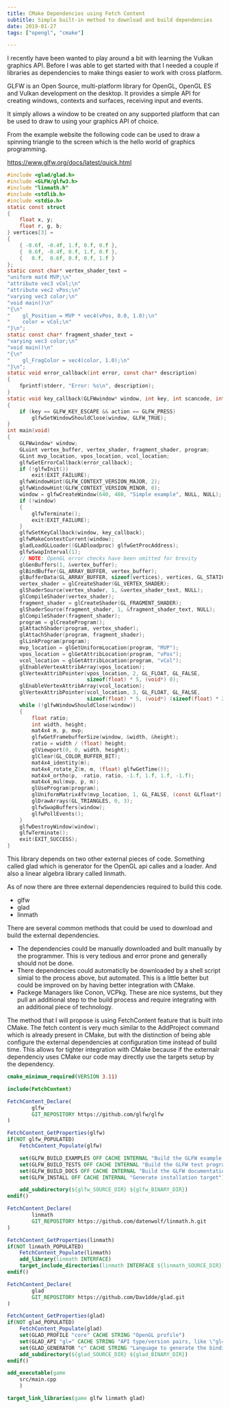 ```yaml
---
title: CMake Dependencies using Fetch Content
subtitle: Simple built-in method to download and build dependencies
date: 2019-01-27
tags: ["opengl", "cmake"]

---
```


I recently have been wanted to play around a bit with learning the Vulkan graphics API.  Before I was able to get started with that I needed a couple if libraries as dependencies to make things easier to work with cross platform.

GLFW is an Open Source, multi-platform library for OpenGL, OpenGL ES and Vulkan development on the desktop.  It provides a simple API for creating windows, contexts and surfaces, receiving input and events.

It simply allows a window to be created on any supported platform that can be used to draw to using your graphics API of choice.

From the example website the following code can be used to draw a spinning triangle to the screen which is the hello world of graphics programming.

https://www.glfw.org/docs/latest/quick.html

```c
#include <glad/glad.h>
#include <GLFW/glfw3.h>
#include "linmath.h"
#include <stdlib.h>
#include <stdio.h>
static const struct
{
    float x, y;
    float r, g, b;
} vertices[3] =
{
    { -0.6f, -0.4f, 1.f, 0.f, 0.f },
    {  0.6f, -0.4f, 0.f, 1.f, 0.f },
    {   0.f,  0.6f, 0.f, 0.f, 1.f }
};
static const char* vertex_shader_text =
"uniform mat4 MVP;\n"
"attribute vec3 vCol;\n"
"attribute vec2 vPos;\n"
"varying vec3 color;\n"
"void main()\n"
"{\n"
"    gl_Position = MVP * vec4(vPos, 0.0, 1.0);\n"
"    color = vCol;\n"
"}\n";
static const char* fragment_shader_text =
"varying vec3 color;\n"
"void main()\n"
"{\n"
"    gl_FragColor = vec4(color, 1.0);\n"
"}\n";
static void error_callback(int error, const char* description)
{
    fprintf(stderr, "Error: %s\n", description);
}
static void key_callback(GLFWwindow* window, int key, int scancode, int action, int mods)
{
    if (key == GLFW_KEY_ESCAPE && action == GLFW_PRESS)
        glfwSetWindowShouldClose(window, GLFW_TRUE);
}
int main(void)
{
    GLFWwindow* window;
    GLuint vertex_buffer, vertex_shader, fragment_shader, program;
    GLint mvp_location, vpos_location, vcol_location;
    glfwSetErrorCallback(error_callback);
    if (!glfwInit())
        exit(EXIT_FAILURE);
    glfwWindowHint(GLFW_CONTEXT_VERSION_MAJOR, 2);
    glfwWindowHint(GLFW_CONTEXT_VERSION_MINOR, 0);
    window = glfwCreateWindow(640, 480, "Simple example", NULL, NULL);
    if (!window)
    {
        glfwTerminate();
        exit(EXIT_FAILURE);
    }
    glfwSetKeyCallback(window, key_callback);
    glfwMakeContextCurrent(window);
    gladLoadGLLoader((GLADloadproc) glfwGetProcAddress);
    glfwSwapInterval(1);
    // NOTE: OpenGL error checks have been omitted for brevity
    glGenBuffers(1, &vertex_buffer);
    glBindBuffer(GL_ARRAY_BUFFER, vertex_buffer);
    glBufferData(GL_ARRAY_BUFFER, sizeof(vertices), vertices, GL_STATIC_DRAW);
    vertex_shader = glCreateShader(GL_VERTEX_SHADER);
    glShaderSource(vertex_shader, 1, &vertex_shader_text, NULL);
    glCompileShader(vertex_shader);
    fragment_shader = glCreateShader(GL_FRAGMENT_SHADER);
    glShaderSource(fragment_shader, 1, &fragment_shader_text, NULL);
    glCompileShader(fragment_shader);
    program = glCreateProgram();
    glAttachShader(program, vertex_shader);
    glAttachShader(program, fragment_shader);
    glLinkProgram(program);
    mvp_location = glGetUniformLocation(program, "MVP");
    vpos_location = glGetAttribLocation(program, "vPos");
    vcol_location = glGetAttribLocation(program, "vCol");
    glEnableVertexAttribArray(vpos_location);
    glVertexAttribPointer(vpos_location, 2, GL_FLOAT, GL_FALSE,
                          sizeof(float) * 5, (void*) 0);
    glEnableVertexAttribArray(vcol_location);
    glVertexAttribPointer(vcol_location, 3, GL_FLOAT, GL_FALSE,
                          sizeof(float) * 5, (void*) (sizeof(float) * 2));
    while (!glfwWindowShouldClose(window))
    {
        float ratio;
        int width, height;
        mat4x4 m, p, mvp;
        glfwGetFramebufferSize(window, &width, &height);
        ratio = width / (float) height;
        glViewport(0, 0, width, height);
        glClear(GL_COLOR_BUFFER_BIT);
        mat4x4_identity(m);
        mat4x4_rotate_Z(m, m, (float) glfwGetTime());
        mat4x4_ortho(p, -ratio, ratio, -1.f, 1.f, 1.f, -1.f);
        mat4x4_mul(mvp, p, m);
        glUseProgram(program);
        glUniformMatrix4fv(mvp_location, 1, GL_FALSE, (const GLfloat*) mvp);
        glDrawArrays(GL_TRIANGLES, 0, 3);
        glfwSwapBuffers(window);
        glfwPollEvents();
    }
    glfwDestroyWindow(window);
    glfwTerminate();
    exit(EXIT_SUCCESS);
}

```

This library depends on two other external pieces of code.  Something called glad which is generator for the OpenGL api calles and a loader.  And also a linear algebra library called linmath.

As of now there are three external dependencies required to build this code.

* glfw
* glad
* linmath

There are several common methods that could be used to download and build the external dependencies.

* The dependencies could be manually downloaded and built manually by the programmer.  This is very tedious and error prone and generally should not be done.
* There dependencies could automaticlly be downloaded by a shell script simial to the process above, but automated.  This is a little better but could be improved on by having better integration with CMake.
* Packege Managers like Conon, VCPkg.  These are nice systems, but they pull an additional step to the build process and require integrating with an additional piece of technology.

The method that I will propose is using FetchContent feature that is built into CMake.  The fetch content is very much similar to the AddProject command which is already present in CMake, but with the distinction of being able configure the external dependencies at configuration time instead of build time.  This allows for tighter integration with CMake because if the externalr dependenciy uses CMake our code may directly use the targets setup by the dependency.

```cmake
cmake_minimum_required(VERSION 3.11)

include(FetchContent)

FetchContent_Declare(
        glfw
        GIT_REPOSITORY https://github.com/glfw/glfw
)

FetchContent_GetProperties(glfw)
if(NOT glfw_POPULATED)
    FetchContent_Populate(glfw)

    set(GLFW_BUILD_EXAMPLES OFF CACHE INTERNAL "Build the GLFW example programs")
    set(GLFW_BUILD_TESTS OFF CACHE INTERNAL "Build the GLFW test programs")
    set(GLFW_BUILD_DOCS OFF CACHE INTERNAL "Build the GLFW documentation")
    set(GLFW_INSTALL OFF CACHE INTERNAL "Generate installation target")

    add_subdirectory(${glfw_SOURCE_DIR} ${glfw_BINARY_DIR})
endif()

FetchContent_Declare(
        linmath
        GIT_REPOSITORY https://github.com/datenwolf/linmath.h.git
)

FetchContent_GetProperties(linmath)
if(NOT linmath_POPULATED)
    FetchContent_Populate(linmath)
    add_library(linmath INTERFACE)
    target_include_directories(linmath INTERFACE ${linmath_SOURCE_DIR})
endif()

FetchContent_Declare(
        glad
        GIT_REPOSITORY https://github.com/Dav1dde/glad.git
)

FetchContent_GetProperties(glad)
if(NOT glad_POPULATED)
    FetchContent_Populate(glad)
    set(GLAD_PROFILE "core" CACHE STRING "OpenGL profile")
    set(GLAD_API "gl=" CACHE STRING "API type/version pairs, like \"gl=3.2,gles=\", no version means latest")
    set(GLAD_GENERATOR "c" CACHE STRING "Language to generate the binding for")
    add_subdirectory(${glad_SOURCE_DIR} ${glad_BINARY_DIR})
endif()

add_executable(game
	src/main.cpp
	)

target_link_libraries(game glfw linmath glad)
```



